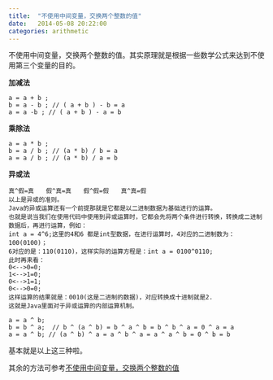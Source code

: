 ```yaml
---
title:  "不使用中间变量，交换两个整数的值"
date:   2014-05-08 20:22:00
categories: arithmetic
---
```


不使用中间变量，交换两个整数的值。其实原理就是根据一些数学公式来达到不使用第三个变量的目的。



**加减法**

    a = a + b ;
    b = a - b ; // ( a + b ) - b = a
    a = a -b ; // ( a + b ) - a = b
    
**乘除法**

    a = a * b ;
    b = a / b ; // (a * b) / b = a
    a = a / b ; // (a * b) / a = b
    
**异或法**

    真^假=真　　假^真=真　　假^假=假　　真^真=假
    以上是异或的准则。
    Java的异或运算还有一个前提那就是它都是以二进制数据为基础进行的运算。
    也就是说当我们在使用代码中使用到异或运算时，它都会先将两个条件进行转换，转换成二进制数据后，再进行运算，例如：
    int a = 4^6;这里的4和6 都是int型数据，在进行运算时，4对应的二进制数为：100(0100)；
    6对应的是：110(0110)，这样实际的运算方程是：int a = 0100^0110;
    此时再来看：
    0<-->0=0;
    1<-->1=0;
    0<-->1=1;
    0<-->0=0;
    这样运算的结果就是：0010(这是二进制的数据)，对应转换成十进制就是2.
    这就是Java里面对于异或运算的内部运算机制。
    
    a = a ^ b;
    b = b ^ a;  // b ^ (a ^ b) = b ^ a ^ b = b ^ b ^ a = 0 ^ a = a
    a = a ^ b; // (a ^ b) ^ a = a ^ b ^ a = a ^ a ^ b = 0 ^ b = b
    
    
基本就是以上这三种啦。

其余的方法可参考[不使用中间变量，交换两个整数的值](http://www.cnblogs.com/ronli/archive/2011/11/22/2258666.html)